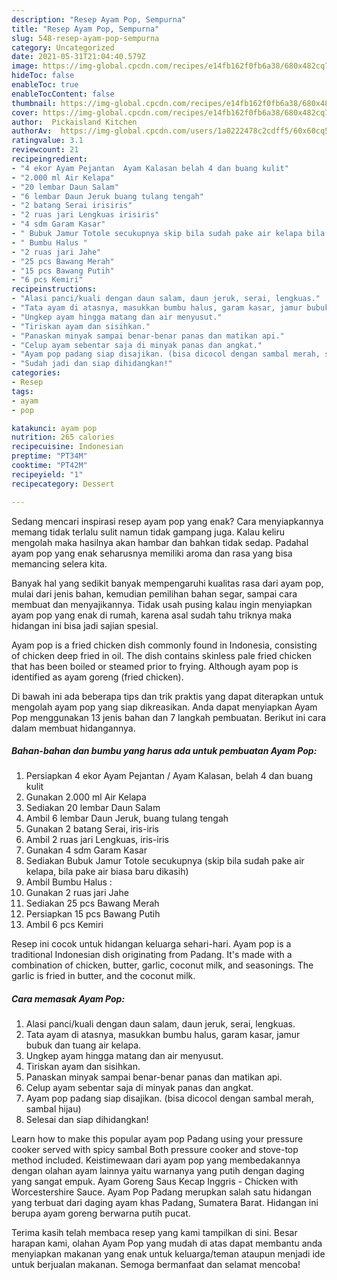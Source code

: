 ```yaml
---
description: "Resep Ayam Pop, Sempurna"
title: "Resep Ayam Pop, Sempurna"
slug: 548-resep-ayam-pop-sempurna
category: Uncategorized
date: 2021-05-31T21:04:40.579Z
image: https://img-global.cpcdn.com/recipes/e14fb162f0fb6a38/680x482cq70/ayam-pop-foto-resep-utama.jpg
hideToc: false
enableToc: true
enableTocContent: false
thumbnail: https://img-global.cpcdn.com/recipes/e14fb162f0fb6a38/680x482cq70/ayam-pop-foto-resep-utama.jpg
cover: https://img-global.cpcdn.com/recipes/e14fb162f0fb6a38/680x482cq70/ayam-pop-foto-resep-utama.jpg
author:  Pickaisland Kitchen
authorAv:  https://img-global.cpcdn.com/users/1a0222478c2cdff5/60x60cq50/avatar.jpg
ratingvalue: 3.1
reviewcount: 21
recipeingredient:
- "4 ekor Ayam Pejantan  Ayam Kalasan belah 4 dan buang kulit"
- "2.000 ml Air Kelapa"
- "20 lembar Daun Salam"
- "6 lembar Daun Jeruk buang tulang tengah"
- "2 batang Serai irisiris"
- "2 ruas jari Lengkuas irisiris"
- "4 sdm Garam Kasar"
- " Bubuk Jamur Totole secukupnya skip bila sudah pake air kelapa bila pake air biasa baru dikasih"
- " Bumbu Halus "
- "2 ruas jari Jahe"
- "25 pcs Bawang Merah"
- "15 pcs Bawang Putih"
- "6 pcs Kemiri"
recipeinstructions:
- "Alasi panci/kuali dengan daun salam, daun jeruk, serai, lengkuas."
- "Tata ayam di atasnya, masukkan bumbu halus, garam kasar, jamur bubuk dan tuang air kelapa."
- "Ungkep ayam hingga matang dan air menyusut."
- "Tiriskan ayam dan sisihkan."
- "Panaskan minyak sampai benar-benar panas dan matikan api."
- "Celup ayam sebentar saja di minyak panas dan angkat."
- "Ayam pop padang siap disajikan. (bisa dicocol dengan sambal merah, sambal hijau)"
- "Sudah jadi dan siap dihidangkan!"
categories:
- Resep
tags:
- ayam
- pop

katakunci: ayam pop 
nutrition: 265 calories
recipecuisine: Indonesian
preptime: "PT34M"
cooktime: "PT42M"
recipeyield: "1"
recipecategory: Dessert

---
```



Sedang mencari inspirasi resep ayam pop yang enak? Cara menyiapkannya memang tidak terlalu sulit namun tidak gampang juga. Kalau keliru mengolah maka hasilnya akan hambar dan bahkan tidak sedap. Padahal ayam pop yang enak seharusnya memiliki aroma dan rasa yang bisa memancing selera kita.


Banyak hal yang sedikit banyak mempengaruhi kualitas rasa dari ayam pop, mulai dari jenis bahan, kemudian pemilihan bahan segar, sampai cara membuat dan menyajikannya. Tidak usah pusing kalau ingin menyiapkan ayam pop yang enak di rumah, karena asal sudah tahu triknya maka hidangan ini bisa jadi sajian spesial.

Ayam pop is a fried chicken dish commonly found in Indonesia, consisting of chicken deep fried in oil. The dish contains skinless pale fried chicken that has been boiled or steamed prior to frying. Although ayam pop is identified as ayam goreng (fried chicken).


Di bawah ini ada beberapa tips dan trik praktis yang dapat diterapkan untuk mengolah ayam pop yang siap dikreasikan. Anda dapat menyiapkan Ayam Pop menggunakan 13 jenis bahan dan 7 langkah pembuatan. Berikut ini cara dalam membuat hidangannya.

<!--inarticleads1-->

##### Bahan-bahan dan bumbu yang harus ada untuk pembuatan Ayam Pop:

1. Persiapkan 4 ekor Ayam Pejantan / Ayam Kalasan, belah 4 dan buang kulit
1. Gunakan 2.000 ml Air Kelapa
1. Sediakan 20 lembar Daun Salam
1. Ambil 6 lembar Daun Jeruk, buang tulang tengah
1. Gunakan 2 batang Serai, iris-iris
1. Ambil 2 ruas jari Lengkuas, iris-iris
1. Gunakan 4 sdm Garam Kasar
1. Sediakan  Bubuk Jamur Totole secukupnya (skip bila sudah pake air kelapa, bila pake air biasa baru dikasih)
1. Ambil  Bumbu Halus :
1. Gunakan 2 ruas jari Jahe
1. Sediakan 25 pcs Bawang Merah
1. Persiapkan 15 pcs Bawang Putih
1. Ambil 6 pcs Kemiri


Resep ini cocok untuk hidangan keluarga sehari-hari. Ayam pop is a traditional Indonesian dish originating from Padang. It&#39;s made with a combination of chicken, butter, garlic, coconut milk, and seasonings. The garlic is fried in butter, and the coconut milk. 

<!--inarticleads2-->

##### Cara memasak Ayam Pop:

1. Alasi panci/kuali dengan daun salam, daun jeruk, serai, lengkuas.
1. Tata ayam di atasnya, masukkan bumbu halus, garam kasar, jamur bubuk dan tuang air kelapa.
1. Ungkep ayam hingga matang dan air menyusut.
1. Tiriskan ayam dan sisihkan.
1. Panaskan minyak sampai benar-benar panas dan matikan api.
1. Celup ayam sebentar saja di minyak panas dan angkat.
1. Ayam pop padang siap disajikan. (bisa dicocol dengan sambal merah, sambal hijau)
1. Selesai dan siap dihidangkan!

Learn how to make this popular ayam pop Padang using your pressure cooker served with spicy sambal Both pressure cooker and stove-top method included. Keistimewaan dari ayam pop yang membedakannya dengan olahan ayam lainnya yaitu warnanya yang putih dengan daging yang sangat empuk. Ayam Goreng Saus Kecap Inggris - Chicken with Worcestershire Sauce. Ayam Pop Padang merupkan salah satu hidangan yang terbuat dari daging ayam khas Padang, Sumatera Barat. Hidangan ini berupa ayam goreng berwarna putih pucat. 

Terima kasih telah membaca resep yang kami tampilkan di sini. Besar harapan kami, olahan Ayam Pop yang mudah di atas dapat membantu anda menyiapkan makanan yang enak untuk keluarga/teman ataupun menjadi ide untuk berjualan makanan. Semoga bermanfaat dan selamat mencoba!
